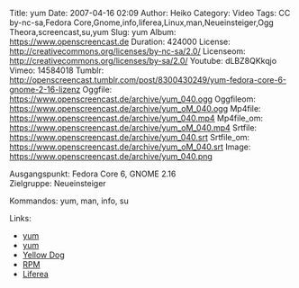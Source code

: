 Title: yum
Date: 2007-04-16 02:09
Author: Heiko
Category: Video
Tags: CC by-nc-sa,Fedora Core,Gnome,info,liferea,Linux,man,Neueinsteiger,Ogg Theora,screencast,su,yum
Slug: yum
Album: https://www.openscreencast.de
Duration: 424000
License: http://creativecommons.org/licenses/by-nc-sa/2.0/
Licenseom: http://creativecommons.org/licenses/by-sa/2.0/
Youtube: dLBZ8QKkqjo
Vimeo: 14584018
Tumblr: http://openscreencast.tumblr.com/post/8300430249/yum-fedora-core-6-gnome-2-16-lizenz
Oggfile: https://www.openscreencast.de/archive/yum_040.ogg
Oggfileom: https://www.openscreencast.de/archive/yum_oM_040.ogg
Mp4file: https://www.openscreencast.de/archive/yum_040.mp4
Mp4file_om: https://www.openscreencast.de/archive/yum_oM_040.mp4
Srtfile: https://www.openscreencast.de/archive/yum_040.srt
Srtfile_om: https://www.openscreencast.de/archive/yum_oM_040.srt
Image: https://www.openscreencast.de/archive/yum_040.png

Ausgangspunkt: Fedora Core 6, GNOME 2.16  
Zielgruppe: Neueinsteiger  

Kommandos: yum, man, info, su

Links:

  * [yum](http://fedorawiki.de/index.php/Yum)
  * [yum](http://de.wikipedia.org/wiki/Yum)
  * [Yellow Dog](http://de.wikipedia.org/wiki/Yellow_Dog_Linux)
  * [RPM](http://de.wikipedia.org/wiki/RPM)
  * [Liferea](http://de.wikipedia.org/wiki/Liferea)

